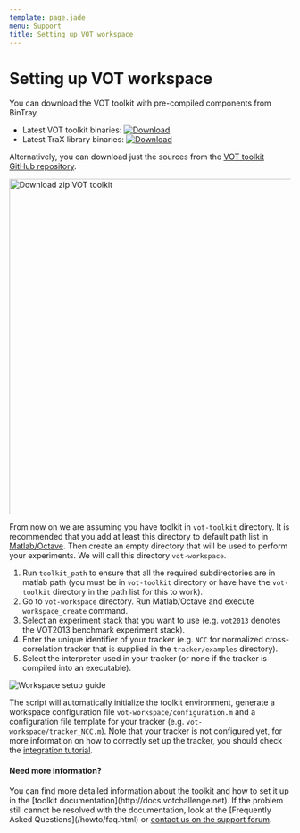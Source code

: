 ```yaml
---
template: page.jade
menu: Support
title: Setting up VOT workspace
---
```


# Setting up VOT workspace

You can download the VOT toolkit with pre-compiled components from BinTray.

 * Latest VOT toolkit binaries: [![Download](https://api.bintray.com/packages/votchallenge/toolkit/vot2017/images/download.svg) ](https://bintray.com/votchallenge/toolkit/vot2017/_latestVersion)
 * Latest TraX library binaries: [![Download](https://api.bintray.com/packages/votchallenge/trax/stable/images/download.svg) ](https://bintray.com/votchallenge/trax/stable/_latestVersion)

Alternatively, you can download just the sources from the [VOT toolkit GitHub repository](https://github.com/votchallenge/vot-toolkit).

<div class="screenshot"><img src="/howto/img/perfeval/1b.png" width=600 alt="Download zip VOT toolkit"/></div>

From now on we are assuming you have toolkit in `vot-toolkit` directory. It is recommended that you add at least this directory to default path list in [Matlab/Octave](http://www.mathworks.com/help/matlab/matlab_env/what-is-the-matlab-search-path.html). Then create an empty directory that will be used to perform your experiments. We will call this directory `vot-workspace`.

1. Run `toolkit_path` to ensure that all the required subdirectories are in matlab path (you must be in `vot-toolkit` directory or have have the `vot-toolkit` directory in the path list for this to work).
2. Go to `vot-workspace` directory. Run Matlab/Octave and execute `workspace_create` command.
3. Select an experiment stack that you want to use (e.g. `vot2013` denotes the VOT2013 benchmark experiment stack).
4. Enter the unique identifier of your tracker (e.g. `NCC` for normalized cross-correlation tracker that is supplied in the `tracker/examples` directory).
5. Select the interpreter used in your tracker (or none if the tracker is compiled into an executable).

  <div class="screenshot"><img src="/howto/img/perfeval/2b.png" alt="Workspace setup guide"/></div>

The script will automatically initialize the toolkit environment, generate a workspace configuration file `vot-workspace/configuration.m` and a configuration file template for your tracker (e.g. `vot-workspace/tracker_NCC.m`). Note that your tracker is not configured yet, for more information on how to correctly set up the tracker, you should check the [integration tutorial](integration.html).

<div class="alert alert-info" role="alert">
<div class="icon-left"><i class="glyphicon glyphicon-question-sign hugeicon"></i> </div>
<h4>Need more information?</h4>
You can find more detailed information about the toolkit and how to set it up in the [toolkit documentation](http://docs.votchallenge.net). If the problem still cannot be resolved with the documentation, look at the [Frequently Asked Questions](/howto/faq.html) or <a href="https://groups.google.com/forum/?hl=en#!forum/votchallenge-help"> contact us on the support forum</a>.
</div>
